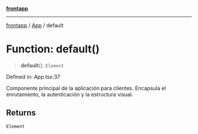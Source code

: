 [**frontapp**](../../README.md)

***

[frontapp](../../README.md) / [App](../README.md) / default

# Function: default()

> **default**(): `Element`

Defined in: App.tsx:37

Componente principal de la aplicación para clientes.
Encapsula el enrutamiento, la autenticación y la estructura visual.

## Returns

`Element`
